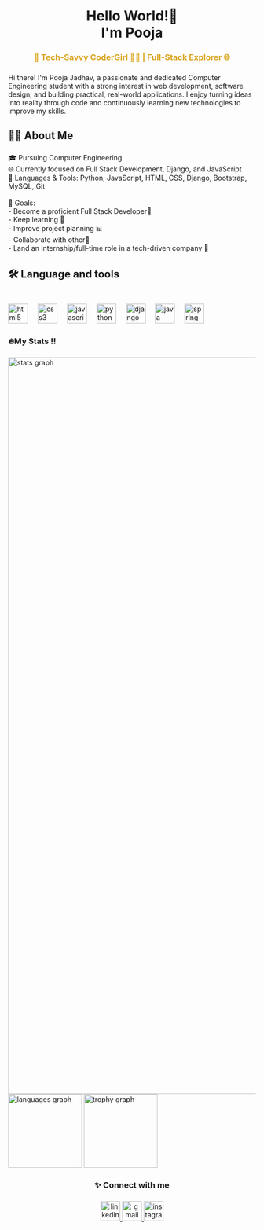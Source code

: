 <h1 align="center" >Hello World!👋<br>I'm Pooja</h1>

###

<h3 align="center" style="color: goldenrod;">🌸 Tech-Savvy CoderGirl 👩‍💻 | Full-Stack Explorer 🌐</h3>

###

<p align="left">Hi there! I'm Pooja Jadhav, a passionate and dedicated Computer Engineering student with a strong interest in web development, software design, and building practical, real-world applications. I enjoy turning ideas into reality through code and continuously learning new technologies to improve my skills.</p>

###

<h2 align="left">👩‍💻  About Me</h2>

###

<p align="left">🎓 Pursuing Computer Engineering<br>🌐 Currently focused on Full Stack Development, Django, and JavaScript<br>🔧 Languages & Tools: Python, JavaScript, HTML, CSS, Django, Bootstrap, MySQL, Git<br><br>🎯 Goals:  <br> - Become a proficient Full Stack Developer🚀<br>- Keep learning 🌱<br>- Improve project planning 📊<br>- Collaborate with other🤝 <br>- Land an internship/full-time role in a tech-driven company 💼</p>

###

<h2 align="left">🛠 Language and tools</h2>

###

<br clear="both">

<div align="left">
  <img src="https://cdn.jsdelivr.net/gh/devicons/devicon/icons/html5/html5-original.svg" height="40" alt="html5 logo"  />
  <img width="12" />
  <img src="https://cdn.jsdelivr.net/gh/devicons/devicon/icons/css3/css3-original.svg" height="40" alt="css3 logo"  />
  <img width="12" />
  <img src="https://cdn.jsdelivr.net/gh/devicons/devicon/icons/javascript/javascript-original.svg" height="40" alt="javascript logo"  />
  <img width="12" />
  <img src="https://cdn.jsdelivr.net/gh/devicons/devicon/icons/python/python-original.svg" height="40" alt="python logo"  />
  <img width="12" />
  <img src="https://cdn.jsdelivr.net/gh/devicons/devicon/icons/django/django-plain.svg" height="40" alt="django logo"  />
  <img width="12" />
  <img src="https://cdn.jsdelivr.net/gh/devicons/devicon/icons/java/java-original.svg" height="40" alt="java logo"  />
  <img width="12" />
  <img src="https://cdn.jsdelivr.net/gh/devicons/devicon/icons/spring/spring-original.svg" height="40" alt="spring logo"  />
</div>

###

<h3 align="left">🔥My Stats !!</h3>

###

<div align="left">
  <img src="https://github-readme-stats.vercel.app/api?username=Poojadhav1220&hide_title=false&hide_rank=false&show_icons=true&include_all_commits=true&count_private=true&disable_animations=false&theme=dracula&locale=en&hide_border=true&order=1" height="1500" alt="stats graph"  />
  <img src="https://github-readme-stats.vercel.app/api/top-langs?username=Poojadhav1220&locale=en&hide_title=false&layout=compact&card_width=320&langs_count=5&theme=dracula&hide_border=false&order=2" height="150" alt="languages graph"  />
  <img src="https://github-profile-trophy.vercel.app?username=Poojadhav1220&theme=dracula&column=-1&row=1&margin-w=8&margin-h=8&no-bg=false&no-frame=false&order=4" height="150" alt="trophy graph"  />
</div>

###

<h3 align="center">✨ Connect with me</h3>

###

<div align="center">
    <a href="https://www.linkedin.com/in/pooja-jadhav1220/" target="_blank">
        <img src="https://img.shields.io/static/v1?message=LinkedIn&logo=linkedin&label=&color=0077B5&logoColor=white&labelColor=&style=for-the-badge" height="40" alt="linkedin logo" />
    </a>
    <a href="mailto:pj7381775@gmail.com" target="_blank">
        <img src="https://img.shields.io/static/v1?message=Gmail&logo=gmail&label=&color=D14836&logoColor=white&labelColor=&style=for-the-badge" height="40" alt="gmail logo" />
    </a>
    <a href="https://instagram.com/poojaajadhav09" target="_blank">
        <img src="https://img.shields.io/static/v1?message=Instagram&logo=instagram&label=&color=E4405F&logoColor=white&labelColor=&style=for-the-badge" height="40" alt="instagram logo" />
    </a>
</div>

###
